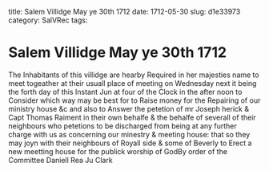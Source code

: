 title: Salem Villidge May ye 30th 1712
date: 1712-05-30
slug: d1e33973
category: SalVRec
tags: 


<div markdown class="doc" id="d1e33973">


# Salem Villidge May ye 30th 1712 

The Inhabitants of this villidge are hearby Required in her majesties name to meet togeather at their usuall place of meeting on Wednesday next it being the forth day of this Instant Jun at four of the Clock in the after noon to Consider which way may be best for to Raise money for the Repairing of our ministry house &c and also to Answer the petetion of mr Joseph herick & Capt Thomas Raiment in their own behalfe & the behalfe of severall of their neighbours who petetions to be discharged from being at any further charge with us as concerning our minestry & meeting house: that so they may joyn with their neighbours of Royall side & some of Beverly to Erect a new meetting house for the publick worship of GodBy order of the Committee Daniell Rea Ju Clark
</div>